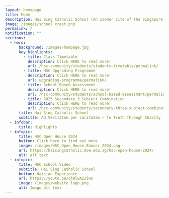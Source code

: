 ```yaml
---
layout: homepage
title: Home
description: Hai Sing Catholic School (An Isomer site of the Singapore Government)
image: /images/school crest.png
permalink: /
notification: ""
sections:
  - hero:
      background: /images/hompage.jpg
      key_highlights:
        - title: Class Timetable
          description: Click HERE to read more!
          url: /hsc-community/students/students-timetable/permalink/
        - title: HSC Upgrading Programme
          description: Click HERE to read more!
          url: upgrading-programme/permalink/
        - title: School Based Assessment
          description: Click HERE to read more!
          url: /hsc-community/students/school-based-assessment/permalink/
        - title: 2025 Secondary 3 Subject Combination
          description: Click HERE to read more!
          url: /hsc-community/students/secondary-three-subject-combination/permalink/
      title: Hai Sing Catholic School
      subtitle: Ad Veritatem per caritatem – To Truth Through Charity
  - infobar:
      title: Highlights
  - infopic:
      title: HSC Open House 2024
      button: Click here to find out more
      image: /images/HSC_Open_House_Banner_2024.png
      url: https://haisingcatholic.moe.edu.sg/hsc-open-house-2024/
      alt: alt text
  - infopic:
      title: HSC School Video
      subtitle: Hai Sing Catholic School
      button: Haisian Experience
      url: https://youtu.be/qlWlwAZJi4s
      image: /images/website logo.png
      alt: Image alt text
---
```

